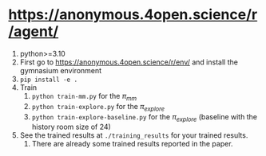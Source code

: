 # https://anonymous.4open.science/r/agent/

1. python>=3.10
2. First go to https://anonymous.4open.science/r/env/ and install the gymnasium environment
3. `pip install -e .`
4. Train
   1. `python train-mm.py` for the $\pi_{mm}$
   2. `python train-explore.py` for the $\pi_{explore}$
   3. `python train-explore-baseline.py` for the $\pi_{explore}$ (baseline with the history room size of 24)
5. See the trained results at `./training_results` for your trained results.
   1. There are already some trained results reported in the paper.
